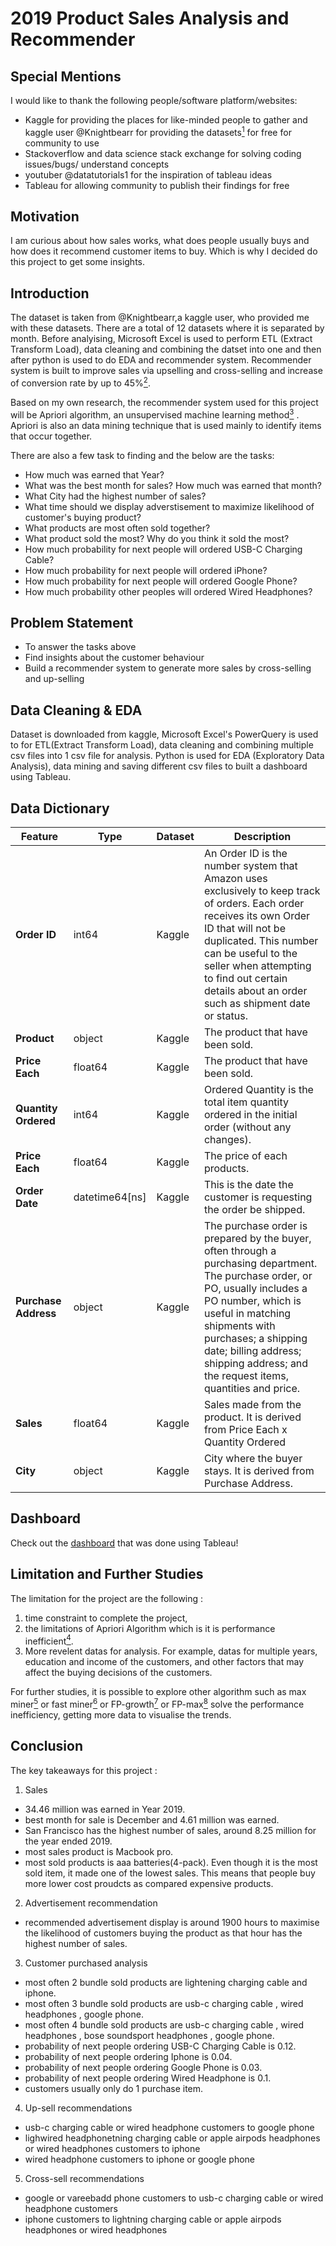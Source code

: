 # 2019 Product Sales Analysis and Recommender


## Special Mentions

I would like to thank the following people/software platform/websites:
- Kaggle for providing the places for like-minded people to gather and kaggle user @Knightbearr for providing the datasets<a href="https://www.kaggle.com/datasets/knightbearr/sales-product-data/" target="_blank"><sup>1</sup></a> for free for community to use
- Stackoverflow and data science stack exchange for solving coding issues/bugs/ understand concepts
- youtuber @datatutorials1 for the inspiration of tableau ideas
- Tableau for allowing community to publish their findings for free

## Motivation

I am curious about how sales works, what does people usually buys and how does it recommend customer items to buy. Which is why I decided do this project to get some insights.


## Introduction

The dataset is taken from @Knightbearr,a kaggle user, who provided me with these datasets. There are a total of 12 datasets where it is separated by month. Before analyising, Microsoft Excel is used to perform ETL (Extract Transform Load), data cleaning and combining the datset into one and then after python is used to do EDA and recommender system. Recommender system is built to improve sales via upselling and cross-selling and increase of conversion rate by up to 45%<a href="https://blog.saleslayer.com/recommendation-systems-ecommerce#collab" target="_blank"><sup>2</sup></a>.

Based on my own research, the recommender system used for this project will be Apriori algorithm, an unsupervised machine learning method<a href="https://www.kdnuggets.com/2015/05/top-10-data-mining-algorithms-explained.html/2" target="_blank"><sup>3</sup></a> . Apriori is also an data mining technique that is used mainly to identify items that occur together.



There are also a few task to finding and the below are the tasks:
- How much was earned that Year?
- What was the best month for sales? How much was earned that month?
- What City had the highest number of sales?
- What time should we display adverstisement to maximize likelihood of customer's buying product?
- What products are most often sold together?
- What product sold the most? Why do you think it sold the most? 
- How much probability for next people will ordered USB-C Charging Cable?
- How much probability for next people will ordered iPhone?
- How much probability for next people will ordered Google Phone?
- How much probability other peoples will ordered Wired Headphones?

## Problem Statement

- To answer the tasks above
- Find insights about the customer behaviour
- Build a recommender system to generate more sales by cross-selling and up-selling


## Data Cleaning & EDA

Dataset is downloaded from kaggle, Microsoft Excel's PowerQuery is used to for ETL(Extract Transform Load), data cleaning and combining multiple csv files into 1 csv file for analysis. Python is used for EDA (Exploratory Data Analysis), data mining and saving different csv files to built a dashboard using Tableau. 


## Data Dictionary

|Feature|Type|Dataset|Description|
|---|---|---|---|
|**Order ID**|int64|Kaggle|An Order ID is the number system that Amazon uses exclusively to keep track of orders. Each order receives its own Order ID that will not be duplicated. This number can be useful to the seller when attempting to find out certain details about an order such as shipment date or status.| 
|**Product**|object|Kaggle|The product that have been sold.| 
|**Price Each**|float64|Kaggle|The product that have been sold.| 
|**Quantity Ordered**|int64|Kaggle|Ordered Quantity is the total item quantity ordered in the initial order (without any changes).| 
|**Price Each**|float64|Kaggle|The price of each products.| 
|**Order Date**|datetime64[ns]|Kaggle|This is the date the customer is requesting the order be shipped.|
|**Purchase Address**|object|Kaggle|The purchase order is prepared by the buyer, often through a purchasing department. The purchase order, or PO, usually includes a PO number, which is useful in matching shipments with purchases; a shipping date; billing address; shipping address; and the request items, quantities and price.| 
|**Sales**|float64|Kaggle|Sales made from the product. It is derived from Price Each x Quantity Ordered| 
|**City**|object|Kaggle|City where the buyer stays. It is derived from Purchase Address.| 


## Dashboard

Check out the <a href="https://public.tableau.com/app/profile/jimmy5898/viz/2019SalesRecommenderDashboard/Dashboard">dashboard</a> that was done using Tableau!


## Limitation and Further Studies

The limitation for the project are the following :
1. time constraint to complete the project,
2. the limitations of Apriori Algorithm which is it is performance inefficient<a href="https://en.wikipedia.org/wiki/Apriori_algorithm" target="_blank"><sup>4</sup></a>. 
3. More revelent datas for analysis. For example, datas for multiple years, education and income of the customers, and other factors that may affect the buying decisions of the customers.

For further studies, it is possible to explore other algorithm such as max miner<a href="https://www2.cs.sfu.ca/CourseCentral/741/jpei/readings/baya98.pdf" target="_blank"><sup>5</sup></a> or fast miner<a href="https://www.researchgate.net/publication/253105580_Efficiently_mining_maximal_frequent_patterns_fast-miner" target="_blank"><sup>6</sup></a> or FP-growth<a href="https://towardsdatascience.com/fp-growth-frequent-pattern-generation-in-data-mining-with-python-implementation-244e561ab1c3to" target="_blank"><sup>7</sup></a> or FP-max<a href="https://rasbt.github.io/mlxtend/user_guide/frequent_patterns/fpmax/" target="_blank"><sup>8</sup></a> solve the performance inefficiency, getting more data to visualise the trends.


## Conclusion

The key takeaways for this project :
1. Sales
- 34.46 million was earned in Year 2019.
- best month for sale is December and 4.61 million was earned.
- San Francisco has the highest number of sales, around 8.25 million for the year ended 2019.
- most sales product is Macbook pro.
- most sold products is aaa batteries(4-pack). Even though it is the most sold item, it made one of the lowest sales. This means that people buy more lower cost proudcts as compared expensive products.

2. Advertisement recommendation
- recommended advertisement display is around 1900 hours to maximise the likelihood of customers buying the product as that hour has the highest number of sales.

3. Customer purchased analysis
- most often 2 bundle sold products are lightening charging cable and iphone.
- most often 3 bundle sold products are usb-c charging cable , wired headphones , google phone.
- most often 4 bundle sold products are usb-c charging cable , wired headphones , bose soundsport headphones , google phone.
- probability of next people ordering USB-C Charging Cable is 0.12.
- probability of next people ordering Iphone is 0.04.
- probability of next people ordering Google Phone is 0.03.
- probability of next people ordering Wired Headphone is 0.1.
- customers usually only do 1 purchase item.

4. Up-sell recommendations
- usb-c charging cable or wired headphone customers to google phone
- lighwired headphonetning charging cable or apple airpods headphones or wired headphones customers to iphone
- wired headphone customers to iphone or google phone

5. Cross-sell recommendations
- google or vareebadd phone customers to usb-c charging cable or wired headphone customers
- iphone customers to lightning charging cable or apple airpods headphones or wired headphones

